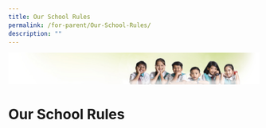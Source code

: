 ```yaml
---
title: Our School Rules
permalink: /for-parent/Our-School-Rules/
description: ""
---
```

![](/images/Banner.jpg)

Our School Rules
================